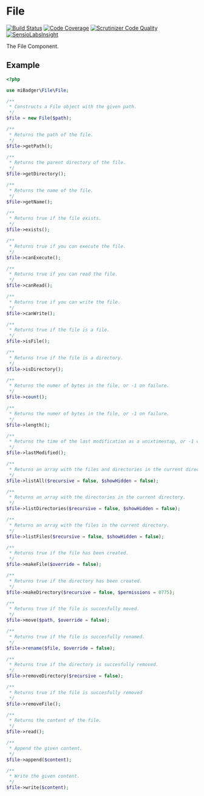 # File

[![Build Status](https://scrutinizer-ci.com/g/miBadger/miBadger.File/badges/build.png?b=master)](https://scrutinizer-ci.com/g/miBadger/miBadger.File/build-status/master)
[![Code Coverage](https://scrutinizer-ci.com/g/miBadger/miBadger.File/badges/coverage.png?b=master)](https://scrutinizer-ci.com/g/miBadger/miBadger.File/?branch=master)
[![Scrutinizer Code Quality](https://scrutinizer-ci.com/g/miBadger/miBadger.File/badges/quality-score.png?b=master)](https://scrutinizer-ci.com/g/miBadger/miBadger.File/?branch=master)
[![SensioLabsInsight](https://insight.sensiolabs.com/projects/3bb457ee-5eaa-476e-a8b4-aec2f029d535/mini.png)](https://insight.sensiolabs.com/projects/3bb457ee-5eaa-476e-a8b4-aec2f029d535)

The File Component.

## Example

```php
<?php

use miBadger\File\File;

/**
 * Constructs a File object with the given path.
 */
$file = new File($path);

/**
 * Returns the path of the file.
 */
$file->getPath();

/**
 * Returns the parent directory of the file.
 */
$file->getDirectory();

/**
 * Returns the name of the file.
 */
$file->getName();

/**
 * Returns true if the file exists.
 */
$file->exists();

/**
 * Returns true if you can execute the file.
 */
$file->canExecute();

/**
 * Returns true if you can read the file.
 */
$file->canRead();

/**
 * Returns true if you can write the file.
 */
$file->canWrite();

/**
 * Returns true if the file is a file.
 */
$file->isFile();

/**
 * Returns true if the file is a directory.
 */
$file->isDirectory();

/**
 * Returns the numer of bytes in the file, or -1 on failure.
 */
$file->count();

/**
 * Returns the numer of bytes in the file, or -1 on failure.
 */
$file->length();

/**
 * Returns the time of the last modification as a unixtimestap, or -1 on failure.
 */
$file->lastModified();

/**
 * Returns an array with the files and directories in the current directory.
 */
$file->listAll($recursive = false, $showHidden = false);

/**
 * Returns an array with the directories in the current directory.
 */
$file->listDirectories($recursive = false, $showHidden = false);

/**
 * Returns an array with the files in the current directory.
 */
$file->listFiles($recursive = false, $showHidden = false);

/**
 * Returns true if the file has been created.
 */
$file->makeFile($override = false);

/**
 * Returns true if the directory has been created.
 */
$file->makeDirectory($recursive = false, $permissions = 0775);

/**
 * Returns true if the file is succesfully moved.
 */
$file->move($path, $override = false);

/**
 * Returns true if the file is succesfully renamed.
 */
$file->rename($file, $override = false);

/**
 * Returns true if the directory is succesfully removed.
 */
$file->removeDirectory($recursive = false);

/**
 * Returns true if the file is succesfully removed
 */
$file->removeFile();

/**
 * Returns the content of the file.
 */
$file->read();

/**
 * Append the given content.
 */
$file->append($content);

/**
 * Write the given content.
 */
$file->write($content);
```
